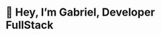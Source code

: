# 👋 Hey, I’m Gabriel, Developer FullStack


<!---
GabrielTheDEV/GabrielTheDEV is a ✨ special ✨ repository because its `README.md` (this file) appears on your GitHub profile.
You can click the Preview link to take a look at your changes.
--->
